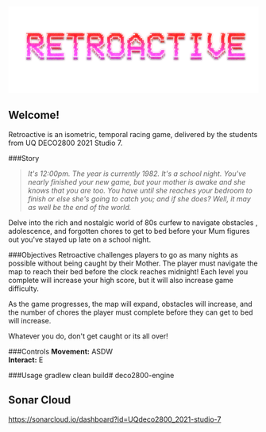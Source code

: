 ![Retroactive](source/core/assets/images/ui/title/RETROACTIVE.png)

## Welcome!
Retroactive is an isometric, temporal racing game, delivered by the students
 from UQ DECO2800 2021 Studio 7.

###Story
> *It's 12:00pm. The year is currently 1982. It's a school night. You've nearly
 finished your new game, but your mother is awake and she knows that you are
  too. You have until she reaches your bedroom to finish or else she's going
   to catch you; and if she does? Well, it may as well be the end of the world.*

Delve into the rich and nostalgic world of 80s curfew to navigate obstacles
, adolescence, and forgotten chores to get to bed before your Mum
 figures out you've
 stayed up late on a school night.

###Objectives
Retroactive challenges players to go as many nights as possible without being
 caught by their Mother. The player must navigate the map to reach their bed
  before the clock reaches midnight! Each level you complete will increase
   your high score, but it will also increase game difficulty. <br />
  
  As the game progresses, the map will expand, obstacles will increase, and
   the number of chores the player must complete before they can get to bed
    will increase.

Whatever you do, don't get caught or its all over!

###Controls
**Movement:** ASDW <br />
**Interact:** E <br />

###Usage
gradlew clean build# deco2800-engine

## Sonar Cloud
https://sonarcloud.io/dashboard?id=UQdeco2800_2021-studio-7
